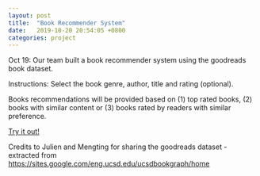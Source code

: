 ```yaml
---
layout: post
title:  "Book Recommender System"
date:   2019-10-20 20:54:05 +0800
categories: project
---
```


Oct 19: Our team built a book recommender system using the goodreads book dataset.

Instructions: Select the book genre, author, title and rating (optional). 

Books recommendations will be provided based on (1) top rated books, (2) books with similar content or (3) books rated by readers with similar preference.  

[Try it out!](https://nelsonljs.shinyapps.io/demo_project/)

Credits to Julien and Mengting for sharing the goodreads dataset - extracted from
https://sites.google.com/eng.ucsd.edu/ucsdbookgraph/home